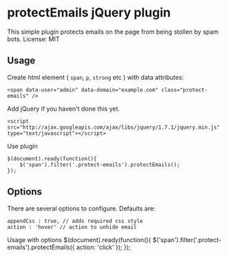protectEmails jQuery plugin
===========================

This simple plugin protects emails on the page from being stollen by spam bots.
License: MIT

Usage
-----

Create html element ( `span`, `p`, `strong` etc ) with data attributes:

	<span data-user="admin" data-domain="example.com" class="protect-emails" />
	
Add jQuery if you haven't done this yet.

	<script src="http://ajax.googleapis.com/ajax/libs/jquery/1.7.1/jquery.min.js" type="text/javascript"></script>

Use plugin

	$(document).ready(function(){
		$('span').filter('.protect-emails').protectEmails();
	}); 
	
Options
-------

There are several options to configure. Defaults are:

	appendCss : true, // adds required css style
	action : 'hover' // action to unhide email
	

Usage with options
	$(document).ready(function(){
		$('span').filter('.protect-emails').protectEmails({
			action: 'click'
		});
	}); 

